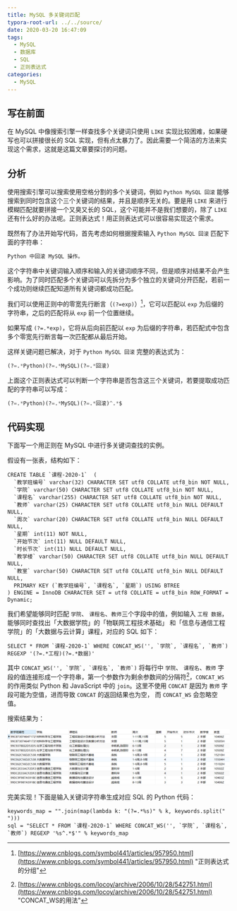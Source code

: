 ```yaml
---
title: MySQL 多关键词匹配
typora-root-url: ../../source/
date: 2020-03-20 16:47:09
tags:  
  - MySQL
  - 数据库
  - SQL
  - 正则表达式
categories:
  - MySQL
---
```


## 写在前面

在 MySQL 中像搜索引擎一样查找多个关键词只使用 `LIKE` 实现比较困难，如果硬写也可以拼接很长的 SQL 实现，但有点太暴力了。因此需要一个简洁的方法来实现这个需求，这就是这篇文章要探讨的问题。

<!--more-->

## 分析

使用搜索引擎可以搜索使用空格分割的多个关键词，例如 `Python MySQL 回滚` 能够搜索到同时包含这个三个关键词的结果，并且是顺序无关的。要是用 `LIKE` 来进行模糊匹配就要拼接一个又臭又长的 SQL，这个可能并不是我们想要的，除了 `LIKE` 还有什么好的办法呢。正则表达式！用正则表达式可以很容易实现这个需求。

既然有了办法开始写代码，首先考虑如何根据搜索输入 `Python MySQL 回滚` 匹配下面的字符串：

```Python
Python 中回滚 MySQL 操作。
```

这个字符串中关键词输入顺序和输入的关键词顺序不同，但是顺序对结果不会产生影响。为了同时匹配多个关键词可以先拆分为多个独立的关键词分开匹配，若前一个成功则继续匹配知道所有关键词都成功匹配。

我们可以使用正则中的零宽先行断言（`(?=exp)`）[^1]，它可以匹配以 `exp` 为后缀的字符串，之后的匹配将从 `exp` 前一个位置继续。

如果写成 `(?=.*exp)`，它将从后向前匹配以 `exp` 为后缀的字符串，若匹配式中包含多个零宽先行断言每一次匹配都从最后开始。

这样关键问题已解决，对于 `Python MySQL 回滚` 完整的表达式为：

```python
(?=.*Python)(?=.*MySQL)(?=.*回滚)
```

上面这个正则表达式可以判断一个字符串是否包含这三个关键词，若要提取成功匹配的字符串可以写成：

```python
(?=.*Python)(?=.*MySQL)(?=.*回滚)^.*$
```

## 代码实现

下面写一个用正则在 MySQL 中进行多关键词查找的实例。

假设有一张表，结构如下：

```
CREATE TABLE `课程-2020-1`  (
  `教学班编号` varchar(32) CHARACTER SET utf8 COLLATE utf8_bin NOT NULL,
  `学院` varchar(50) CHARACTER SET utf8 COLLATE utf8_bin NOT NULL,
  `课程名` varchar(255) CHARACTER SET utf8 COLLATE utf8_bin NOT NULL,
  `教师` varchar(25) CHARACTER SET utf8 COLLATE utf8_bin NULL DEFAULT NULL,
  `周次` varchar(20) CHARACTER SET utf8 COLLATE utf8_bin NULL DEFAULT NULL,
  `星期` int(11) NOT NULL,
  `开始节次` int(11) NULL DEFAULT NULL,
  `时长节次` int(11) NULL DEFAULT NULL,
  `教学楼` varchar(50) CHARACTER SET utf8 COLLATE utf8_bin NULL DEFAULT NULL,
  `教室` varchar(50) CHARACTER SET utf8 COLLATE utf8_bin NULL DEFAULT NULL,
  PRIMARY KEY (`教学班编号`, `课程名`, `星期`) USING BTREE
) ENGINE = InnoDB CHARACTER SET = utf8 COLLATE = utf8_bin ROW_FORMAT = Dynamic;
```

我们希望能够同时匹配 `学院`、 `课程名`、`教师`三个字段中的值，例如输入 `工程 数据`，能够同时查找出「大数据学院」的「物联网工程技术基础」 和「信息与通信工程学院」的「大数据与云计算」课程，对应的 SQL 如下：

```
SELECT * FROM `课程-2020-1` WHERE CONCAT_WS('', `学院`, `课程名`, `教师`) REGEXP '(?=.*工程)(?=.*数据)'
```

其中 ``CONCAT_WS('', `学院`, `课程名`, `教师`)`` 将每行中 `学院`、 `课程名`、`教师` 字段的值连接形成一个字符串，第一个参数作为剩余参数间的分隔符[^2]，`CONCAT_WS` 的作用类似 Python 和 JavaScript 中的 `join`。这里不使用 `CONCAT` 是因为 `教师` 字段可能为空值，进而导致 `CONCAT` 的返回结果也为空， 而 `CONCAT_WS` 会忽略空值。

搜索结果为：

![关键词"工程 数据"的搜索结果](/images/MySQL-Multiple-Keyword-Matching/image-20200320183837050.png)

完美实现！下面是输入关键词字符串生成对应 SQL 的 Python 代码：

```
keywords_map = "".join(map(lambda k: "(?=.*%s)" % k, keywords.split(" ")))
sql = "SELECT * FROM `课程-2020-1` WHERE CONCAT_WS('', `学院`, `课程名`, `教师`) REGEXP '%s^.*$'" % keywords_map
```



[^1]: [https://www.cnblogs.com/symbol441/articles/957950.html](https://www.cnblogs.com/symbol441/articles/957950.html) "正则表达式的分组"
[^2]: [https://www.cnblogs.com/locoy/archive/2006/10/28/542751.html](https://www.cnblogs.com/locoy/archive/2006/10/28/542751.html) "CONCAT_WS的用法"